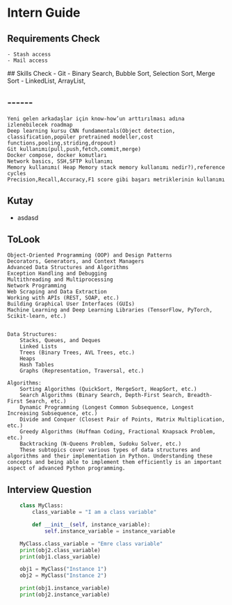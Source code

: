 # Intern Guide

## Requirements Check
    - Stash access
    - Mail access

## Skills Check
    - Git
    - Binary Search, Bubble Sort, Selection Sort, Merge Sort
    - LinkedList, ArrayList,


## ------
    Yeni gelen arkadaşlar için know-how’un arttırılması adına izlenebilecek roadmap
    Deep learning kursu CNN fundamentals(Object detection, classification,popüler pretrained modeller,cost functions,pooling,striding,dropout)
    Git kullanımı(pull,push,fetch,commit,merge)
    Docker compose, docker komutları
    Network basics, SSH,SFTP kullanımı
    Memory kullanımı( Heap Memory stack memory kullanımı nedir?),reference cycles
    Precision,Recall,Accuracy,F1 score gibi başarı metriklerinin kullanımı

## Kutay
* asdasd


## ToLook

    Object-Oriented Programming (OOP) and Design Patterns
    Decorators, Generators, and Context Managers
    Advanced Data Structures and Algorithms
    Exception Handling and Debugging
    Multithreading and Multiprocessing
    Network Programming
    Web Scraping and Data Extraction
    Working with APIs (REST, SOAP, etc.)
    Building Graphical User Interfaces (GUIs)
    Machine Learning and Deep Learning Libraries (TensorFlow, PyTorch, Scikit-learn, etc.)


    Data Structures:
        Stacks, Queues, and Deques
        Linked Lists
        Trees (Binary Trees, AVL Trees, etc.)
        Heaps
        Hash Tables
        Graphs (Representation, Traversal, etc.)

    Algorithms:
        Sorting Algorithms (QuickSort, MergeSort, HeapSort, etc.)
        Search Algorithms (Binary Search, Depth-First Search, Breadth-First Search, etc.)
        Dynamic Programming (Longest Common Subsequence, Longest Increasing Subsequence, etc.)
        Divide and Conquer (Closest Pair of Points, Matrix Multiplication, etc.)
        Greedy Algorithms (Huffman Coding, Fractional Knapsack Problem, etc.)
        Backtracking (N-Queens Problem, Sudoku Solver, etc.)
        These subtopics cover various types of data structures and algorithms and their implementation in Python. Understanding these concepts and being able to implement them efficiently is an important aspect of advanced Python programming.

## Interview Question
```python
    class MyClass:
        class_variable = "I am a class variable"

        def __init__(self, instance_variable):
            self.instance_variable = instance_variable

    MyClass.class_variable = "Emre class variable"
    print(obj2.class_variable)
    print(obj1.class_variable)

    obj1 = MyClass("Instance 1")
    obj2 = MyClass("Instance 2")

    print(obj1.instance_variable)
    print(obj2.instance_variable)


```
